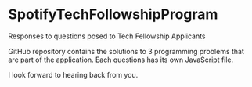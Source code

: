 # SpotifyTechFollowshipProgram
Responses to questions posed to Tech Fellowship Applicants

GitHub repository contains the solutions to 3 programming problems that are part of the application. Each questions has its own JavaScript file.

I look forward to hearing back from you.